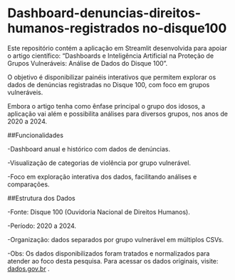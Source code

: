 # Dashboard-denuncias-direitos-humanos-registrados no-disque100


Este repositório contém a aplicação em Streamlit desenvolvida para apoiar o artigo científico:
“Dashboards e Inteligência Artificial na Proteção de Grupos Vulneráveis: Análise de Dados do Disque 100”.

  O objetivo é disponibilizar painéis interativos que permitem explorar os dados de denúncias registradas no Disque 100, com foco em grupos vulneráveis.

Embora o artigo tenha como ênfase principal o grupo dos idosos, a aplicação vai além e possibilita análises para diversos grupos, nos anos de 2020 a 2024.

##Funcionalidades

-Dashboard anual e histórico com dados de denúncias.

-Visualização de categorias de violência por grupo vulnerável.

-Foco em exploração interativa dos dados, facilitando análises e comparações.

##Estrutura dos Dados

-Fonte: Disque 100 (Ouvidoria Nacional de Direitos Humanos).

-Período: 2020 a 2024.

-Organização: dados separados por grupo vulnerável em múltiplos CSVs.

-Obs: Os dados disponibilizados foram tratados e normalizados para atender ao foco desta pesquisa.
Para acessar os dados originais, visite: [dados.gov.br](https://dados.gov.br/dados/conjuntos-dados/ouvidoria-nacional-de-direitos-humanos--ondh) . 
